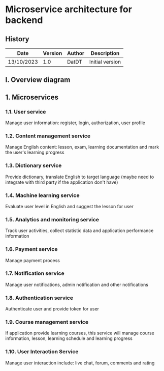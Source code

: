 # Microservice architecture for backend
## History
| Date       | Version | Author | Description     |
|------------|-------|--------|-----------------|
| 13/10/2023 | 1.0   | DatDT  | Initial version |
## I. Overview diagram
## 1. Microservices
### 1.1. User service
Manage user information: register, login, authorization, user profile
### 1.2. Content management service
Manage English content: lesson, exam, learning documentation and mark the user's learning progress
### 1.3. Dictionary service
Provide dictionary, translate English to target language (maybe need to integrate with third party if the application don't have)
### 1.4. Machine learning service
Evaluate user level in English and suggest the lesson for user
### 1.5. Analytics and monitoring service
Track user activities, collect statistic data and application performance information
### 1.6. Payment service
Manage payment process
### 1.7. Notification service
Manage user notifications, admin notification and other notifications
### 1.8. Authentication service
Authenticate user and provide token for user
### 1.9. Course management service
If application provide learning courses, this service will manage course information, lesson, learning schedule and learning progress
### 1.10. User Interaction Service
Manage user interaction include: live chat, forum, comments and rating


